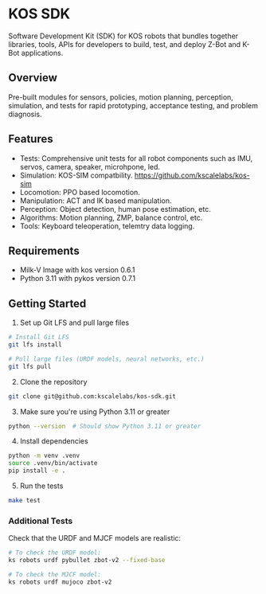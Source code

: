 # KOS SDK 
Software Development Kit (SDK) for KOS robots that bundles together libraries, tools, APIs for developers to build, test, and deploy Z-Bot and K-Bot applications. 

## Overview
Pre-built modules for sensors, policies, motion planning, perception, simulation, and tests for rapid prototyping, acceptance testing, and problem diagnosis. 

## Features
- Tests: Comprehensive unit tests for all robot components such as IMU, servos, camera, speaker, microhpone, led.
- Simulation: KOS-SIM compatbility. https://github.com/kscalelabs/kos-sim
- Locomotion: PPO based locomotion. 
- Manipulation: ACT and IK based manipulation. 
- Perception: Object detection, human pose estimation, etc.
- Algorithms: Motion planning, ZMP, balance control, etc.
- Tools: Keyboard teleoperation, telemtry data logging.

## Requirements
- Milk-V Image with kos version 0.6.1
- Python 3.11 with pykos version 0.7.1


## Getting Started
1. Set up Git LFS and pull large files

```bash
# Install Git LFS
git lfs install

# Pull large files (URDF models, neural networks, etc.)
git lfs pull
```

2. Clone the repository

```bash
git clone git@github.com:kscalelabs/kos-sdk.git
```

3. Make sure you're using Python 3.11 or greater

```bash
python --version  # Should show Python 3.11 or greater
```

4. Install dependencies

```bash
python -m venv .venv
source .venv/bin/activate
pip install -e .
```

5. Run the tests

```bash
make test
```

### Additional Tests

Check that the URDF and MJCF models are realistic:

```bash
# To check the URDF model:
ks robots urdf pybullet zbot-v2 --fixed-base

# To check the MJCF model:
ks robots urdf mujoco zbot-v2
```